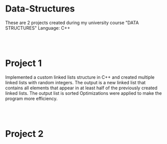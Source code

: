 # Data-Structures
These are 2 projects created during my university course "DATA STRUCTURES"
Language: C++

<br><br>
#  Project 1
Implemented a custom linked lists structure in C++ and created multiple linked lists with random integers.
The output is a new linked list that contains all elements that appear in at least half of the previously created linked lists.
The output list is sorted
Optimizations were applied to make the program more efficiency.

<br><br>
#  Project 2
